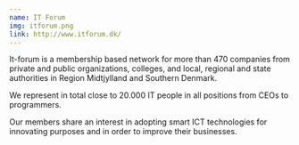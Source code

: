 ```yaml
---
name: IT Forum
img: itforum.png
link: http://www.itforum.dk/
---
```

It-forum is a membership based network for more than 470 companies from private and public organizations, colleges, and local, regional and state authorities in Region Midtjylland and Southern Denmark.

We represent in total close to 20.000 IT people in all positions from CEOs to programmers.

Our members share an interest in adopting smart ICT technologies for innovating purposes and in order to improve their businesses.
